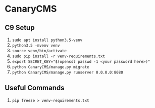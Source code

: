 # CanaryCMS
## C9 Setup
1. `sudo apt install python3.5-venv`
2. `python3.5 -mvenv venv`
3. `source venv/bin/activate`
4. `sudo pip install -r venv-requirements.txt`
5. `export SECRET_KEY="$(openssl passwd -1 <your password here>)"`
6. `python CanaryCMS/manage.py migrate`
7. `python CanaryCMS/manage.py runserver 0.0.0.0:8080`

## Useful Commands
1. `pip freeze > venv-requirements.txt`